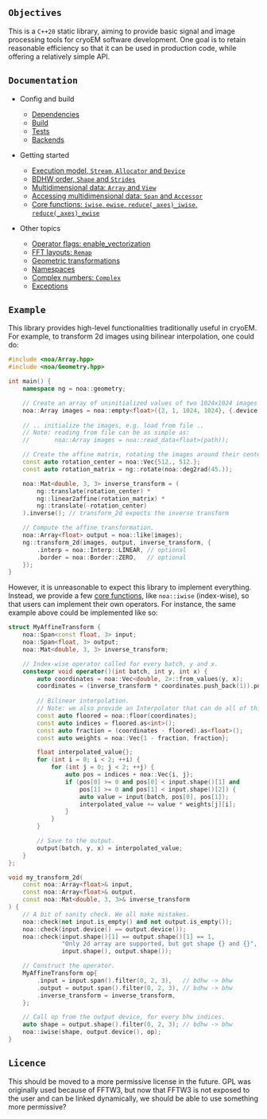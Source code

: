 ## `Objectives`

This is a `C++20` static library, aiming to provide basic signal and image processing tools for cryoEM software development. One goal is to retain reasonable efficiency so that it can be used in production code, while offering a relatively simple API.

## `Documentation`

- Config and build
  - [Dependencies](docs/000_dependencies.md)
  - [Build](docs/001_build.md)
  - [Tests](docs/002_running_tests.md)
  - [Backends](docs/011_backends.md)

- Getting started
  - [Execution model, `Stream`, `Allocator` and `Device`](docs/010_execution_model.md)
  - [BDHW order, `Shape` and `Strides`](docs/021_shape_and_strides.md)
  - [Multidimensional data: `Array` and `View`](docs/022_array_and_views.md)
  - [Accessing multidimensional data: `Span` and `Accessor`](docs/023_accessor_and_span.md)
  - [Core functions: `iwise`, `ewise`, `reduce(_axes)_iwise`, `reduce(_axes)_ewise`](docs/030_core_functions.md)

- Other topics
  - [Operator flags: enable_vectorization](docs/031_gpu_vectorization.md)
  - [FFT layouts: `Remap`](docs/040_fft_layouts.md)
  - [Geometric transformations](docs/041_geometric_transformations.md)
  - [Namespaces](docs/042_namespaces.md)
  - [Complex numbers: `Complex`](docs/043_complex_numbers.md)
  - [Exceptions](docs/044_exceptions.md)


## `Example`

This library provides high-level functionalities traditionally useful in cryoEM. For example, to transform 2d images using bilinear interpolation, one could do:

```c++
#include <noa/Array.hpp>
#include <noa/Geometry.hpp>

int main() {
    namespace ng = noa::geometry;

    // Create an array of uninitialized values of two 1024x1024 images on the GPU.
    noa::Array images = noa::empty<float>({2, 1, 1024, 1024}, {.device = "gpu"});
  
    // .. initialize the images, e.g. load from file ..
    // Note: reading from file can be as simple as:
    //       noa::Array images = noa::read_data<float>(path));

    // Create the affine matrix, rotating the images around their center by 45deg.
    const auto rotation_center = noa::Vec{512., 512.};
    const auto rotation_matrix = ng::rotate(noa::deg2rad(45.));

    noa::Mat<double, 3, 3> inverse_transform = (
        ng::translate(rotation_center) *
        ng::linear2affine(rotation_matrix) *
        ng::translate(-rotation_center)
    ).inverse(); // transform_2d expects the inverse transform

    // Compute the affine transformation.
    noa::Array<float> output = noa::like(images);
    ng::transform_2d(images, output, inverse_transform, {
        .interp = noa::Interp::LINEAR, // optional
        .border = noa::Border::ZERO,   // optional
    });
}
```

However, it is unreasonable to expect this library to implement everything. Instead, we provide a few [core functions](docs/030_core_functions.md), like `noa::iwise` (index-wise), so that users can implement their own operators. For instance, the same example above could be implemented like so:

```c++
struct MyAffineTransform {
    noa::Span<const float, 3> input;
    noa::Span<float, 3> output;
    noa::Mat<double, 3, 3> inverse_transform;

    // Index-wise operator called for every batch, y and x.
    constexpr void operator()(int batch, int y, int x) {
        auto coordinates = noa::Vec<double, 2>::from_values(y, x);
        coordinates = (inverse_transform * coordinates.push_back(1)).pop_back();
        
        // Bilinear interpolation.
        // Note: we also provide an Interpolator that can do all of this.
        const auto floored = noa::floor(coordinates);
        const auto indices = floored.as<int>();
        const auto fraction = (coordinates - floored).as<float>();
        const auto weights = noa::Vec{1 - fraction, fraction};

        float interpolated_value{};
        for (int i = 0; i < 2; ++i) {
            for (int j = 0; j < 2; ++j) {
                auto pos = indices + noa::Vec{i, j};
                if (pos[0] >= 0 and pos[0] < input.shape()[1] and
                    pos[1] >= 0 and pos[1] < input.shape()[2]) {
                    auto value = input(batch, pos[0], pos[1]);
                    interpolated_value += value * weights[j][i];
                }
            }
        }

        // Save to the output.
        output(batch, y, x) = interpolated_value;
    }
};

void my_transform_2d(
    const noa::Array<float>& input,
    const noa::Array<float>& output,
    const noa::Mat<double, 3, 3>& inverse_transform
) {
    // A bit of sanity check. We all make mistakes.
    noa::check(not input.is_empty() and not output.is_empty());
    noa::check(input.device() == output.device());
    noa::check(input.shape()[1] == output.shape()[1] == 1,
               "Only 2d array are supported, but got shape {} and {}",
               input.shape(), output.shape());

    // Construct the operator.
    MyAffineTransform op{
        .input = input.span().filter(0, 2, 3),   // bdhw -> bhw
        .output = output.span().filter(0, 2, 3), // bdhw -> bhw
        .inverse_transform = inverse_transform,
    };

    // Call op from the output device, for every bhw indices.
    auto shape = output.shape().filter(0, 2, 3); // bdhw -> bhw
    noa::iwise(shape, output.device(), op);
}
```

## `Licence`

This should be moved to a more permissive license in the future.
GPL was originally used because of FFTW3, but now that FFTW3 is not exposed to the user and can be linked dynamically, we should be able to use something more permissive?
